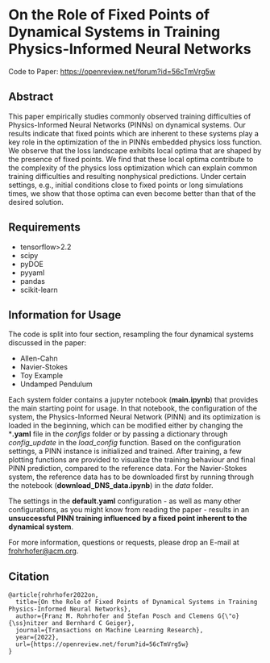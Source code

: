 # On the Role of Fixed Points of Dynamical Systems in Training Physics-Informed Neural Networks
Code to Paper: https://openreview.net/forum?id=56cTmVrg5w

## Abstract
This paper empirically studies commonly observed training difficulties of Physics-Informed Neural Networks (PINNs) on dynamical systems.
Our results indicate that fixed points which are inherent to these systems play a key role in the optimization of the in PINNs embedded physics loss function.
We observe that the loss landscape exhibits local optima that are shaped by the presence of fixed points.
We find that these local optima contribute to the complexity of the physics loss optimization which can explain common training difficulties and resulting nonphysical predictions.
Under certain settings, e.g., initial conditions close to fixed points or long simulations times, we show that those optima can even become better than that of the desired solution.


## Requirements
- tensorflow>2.2
- scipy
- pyDOE
- pyyaml
- pandas
- scikit-learn

## Information for Usage
The code is split into four section, resampling the four dynamical systems discussed in the paper: 

- Allen-Cahn
- Navier-Stokes
- Toy Example
- Undamped Pendulum

Each system folder contains a jupyter notebook (**main.ipynb**) that provides the main starting point for usage.
In that notebook, the configuration of the system, the Physics-Informed Neural Network (PINN) and its optimization is loaded in the beginning, which can be modified either by changing the ***.yaml** file in the *configs* folder or by passing a dictionary through *config_update* in the *load_config* function.
Based on the configuration settings, a PINN instance is initialized and trained. After training, a few plotting functions are provided to visualize the training behaviour and final PINN prediction, compared to the reference data. For the Navier-Stokes system, the reference data has to be downloaded first by running through the notebook (**download_DNS_data.ipynb**) in the *data* folder.

The settings in the **default.yaml** configuration - as well as many other configurations, as you might know from reading the paper - results in an **unsuccessful PINN training influenced by a fixed point inherent to the dynamical system**.

For more information, questions or requests, please drop an E-mail at [frohrhofer@acm.org](frohrhofer@acm.org).

## Citation
```
@article{rohrhofer2022on,
  title={On the Role of Fixed Points of Dynamical Systems in Training Physics-Informed Neural Networks},
  author={Franz M. Rohrhofer and Stefan Posch and Clemens G{\"o}{\ss}nitzer and Bernhard C Geiger},
  journal={Transactions on Machine Learning Research},
  year={2022},
  url={https://openreview.net/forum?id=56cTmVrg5w}
}
```

